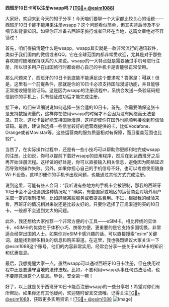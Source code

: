**西班牙10日卡可以注册wsapp吗？[[TG💪+ @esim1088](https://t.me/s/esim1088)]**

大家好，欢迎来到今天的知乎分享！今天咱们要聊一个大家都比较关心的话题——西班牙10日卡能不能用来注册wsapp？这个问题看似简单，但其实背后涉及不少细节和背景知识。如果你正准备去西班牙旅行或者已经在当地，这篇文章绝对不容错过！

首先，咱们得搞清楚什么是wsapp。wsapp其实就是一款非常流行的通讯软件，类似于我们国内的微信或者QQ。它在全球范围内都非常受欢迎，尤其是对于那些喜欢随时随地保持联系的人来说。wsapp的一大特点就是需要通过手机号进行注册，所以很多用户在出国旅行时都会担心自己的手机卡是否能够正常使用。

那么问题来了，西班牙的10日卡到底能不能满足这个要求呢？答案是：**可以**！但是，这里有一个前提条件，那就是你的10日卡必须支持国际漫游功能，并且能够正常接收短信验证码。这是因为wsapp的注册流程中，系统会发送一条验证码短信到你的手机上，只有验证成功后才能完成注册。

接下来，咱们来详细说说如何选择一张合适的10日卡。首先，你需要确保这张卡是支持数据流量的，这样你在使用wsapp的时候才不会因为没有网络而无法登录。其次，这张卡最好能支持国际漫游，这样即使你在国外也能顺利接收到短信验证码。最后，建议你选择一些信誉较好的运营商提供的卡，比如Vodafone、Orange或者Movistar等。这些运营商的服务质量相对有保障，而且覆盖范围也比较广。

当然了，在实际操作过程中，还是有一些小技巧可以帮助你更顺利地完成wsapp的注册。比如说，你可以提前下载好wsapp的应用程序，然后在到达西班牙之后再开始注册流程。这样做的好处是，你可以直接输入相关信息，避免因为网络延迟而导致的操作失败。另外，如果你担心自己的手机信号不好，也可以考虑使用随身Wi-Fi设备，这样即便你的手机卡出现问题，也能通过其他方式完成注册。

说到这里，可能有些人会问：“我听说有些地方的手机卡会被限制，那我的西班牙10日卡会不会也遇到这种情况呢？”确实，有些国家或地区的运营商会对境外用户采取一定的限制措施，比如屏蔽某些服务或者提高费用。不过，根据我的经验来看，西班牙的情况相对来说还是比较友好的。只要你选择了正规渠道购买的10日卡，一般都不会遇到太大的问题。

此外，我还想给大家推荐一个非常方便的小工具——eSIM卡。相比传统的实体卡，eSIM卡的优势在于体积小巧、携带方便，更重要的是它支持多国切换，非常适合经常出国的人士。如果你对eSIM卡感兴趣的话，可以直接搜索“esim”关键词，就能找到很多相关的信息和购买渠道。在这里，我也强烈建议大家关注一下@esim1088这个账号，他们的内容非常实用，经常会分享一些关于eSIM卡的知识和优惠信息。

最后，我想提醒大家一点，虽然wsapp可以通过西班牙10日卡注册，但在使用过程中还是要遵守当地的法律法规。比如，不要利用wsapp从事任何违法活动，也不要随意泄露个人信息。毕竟，安全第一嘛！

好了，以上就是关于西班牙10日卡能否注册wsapp的一些分享啦！希望对你们有所帮助。如果你还有其他疑问，欢迎随时留言交流哦。记得关注[TG💪+ @esim1088](https://t.me/s/esim1088)，获取更多实用资讯！[[TG💪+ @esim1088](https://t.me/s/esim1088) ![Image](https://i.postimg.cc/4NQfJmqS/Snipaste-2025-05-13-00-14-12.png)]